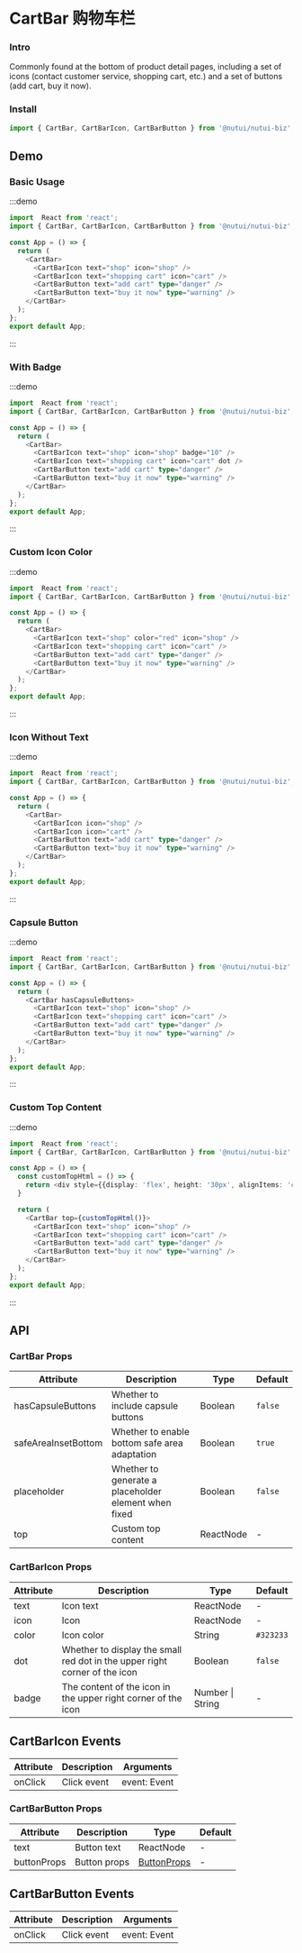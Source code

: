 #  CartBar 购物车栏

### Intro

Commonly found at the bottom of product detail pages, including a set of icons (contact customer service, shopping cart, etc.) and a set of buttons (add cart, buy it now).

### Install

```javascript
import { CartBar, CartBarIcon, CartBarButton } from '@nutui/nutui-biz';
```

## Demo

### Basic Usage

:::demo

```ts
import  React from 'react';
import { CartBar, CartBarIcon, CartBarButton } from '@nutui/nutui-biz';

const App = () => {
  return (
    <CartBar>
      <CartBarIcon text="shop" icon="shop" />
      <CartBarIcon text="shopping cart" icon="cart" />
      <CartBarButton text="add cart" type="danger" />
      <CartBarButton text="buy it now" type="warning" />
    </CartBar>
  );
};
export default App;
```

:::

### With Badge

:::demo

```ts
import  React from 'react';
import { CartBar, CartBarIcon, CartBarButton } from '@nutui/nutui-biz';

const App = () => {
  return (
    <CartBar>
      <CartBarIcon text="shop" icon="shop" badge="10" />
      <CartBarIcon text="shopping cart" icon="cart" dot />
      <CartBarButton text="add cart" type="danger" />
      <CartBarButton text="buy it now" type="warning" />
    </CartBar>
  );
};
export default App;
```

:::

### Custom Icon Color

:::demo

```ts
import  React from 'react';
import { CartBar, CartBarIcon, CartBarButton } from '@nutui/nutui-biz';

const App = () => {
  return (
    <CartBar>
      <CartBarIcon text="shop" color="red" icon="shop" />
      <CartBarIcon text="shopping cart" icon="cart" />
      <CartBarButton text="add cart" type="danger" />
      <CartBarButton text="buy it now" type="warning" />
    </CartBar>
  );
};
export default App;
```

:::

### Icon Without Text

:::demo

```ts
import  React from 'react';
import { CartBar, CartBarIcon, CartBarButton } from '@nutui/nutui-biz';

const App = () => {
  return (
    <CartBar>
      <CartBarIcon icon="shop" />
      <CartBarIcon icon="cart" />
      <CartBarButton text="add cart" type="danger" />
      <CartBarButton text="buy it now" type="warning" />
    </CartBar>
  );
};
export default App;
```

:::

### Capsule Button

:::demo

```ts
import  React from 'react';
import { CartBar, CartBarIcon, CartBarButton } from '@nutui/nutui-biz';

const App = () => {
  return (
    <CartBar hasCapsuleButtons>
      <CartBarIcon text="shop" icon="shop" />
      <CartBarIcon text="shopping cart" icon="cart" />
      <CartBarButton text="add cart" type="danger" />
      <CartBarButton text="buy it now" type="warning" />
    </CartBar>
  );
};
export default App;
```

:::

### Custom Top Content

:::demo

```ts
import  React from 'react';
import { CartBar, CartBarIcon, CartBarButton } from '@nutui/nutui-biz';

const App = () => {
  const customTopHtml = () => {
    return <div style={{display: 'flex', height: '30px', alignItems: 'center', justifyContent: 'center', color: 'red'}}>Custom top content.</div>
  }

  return (
    <CartBar top={customTopHtml()}>
      <CartBarIcon text="shop" icon="shop" />
      <CartBarIcon text="shopping cart" icon="cart" />
      <CartBarButton text="add cart" type="danger" />
      <CartBarButton text="buy it now" type="warning" />
    </CartBar>
  );
};
export default App;
```

:::




## API


### CartBar Props


| Attribute    | Description                                       | Type    | Default    |
|---------|--------------------------------------------|---------|-----------|
| hasCapsuleButtons   | Whether to include capsule buttons                                 | Boolean  | `false`          |
| safeAreaInsetBottom   | Whether to enable bottom safe area adaptation                                 | Boolean  | `true`          |
| placeholder   | Whether to generate a placeholder element when fixed                                 | Boolean  | `false`          |
| top | Custom top content |ReactNode  | -          |


### CartBarIcon Props


| Attribute    | Description                                       | Type    | Default    |
|---------|--------------------------------------------|---------|-----------|
| text   | Icon text                                 | ReactNode  | -         |
| icon   | Icon                                 | ReactNode  | -         |
| color   | Icon color                                 | String  | `#323233`         |
| dot   | Whether to display the small red dot in the upper right corner of the icon                                 | Boolean  | `false`         |
| badge   | The content of the icon in the upper right corner of the icon	                                 | Number \| String  | -         |


## CartBarIcon Events
| Attribute | Description | Arguments |
|----- | ----- | -----  |
| onClick | Click event |  event: Event |



### CartBarButton Props


| Attribute    | Description                                       | Type    | Default    |
|---------|--------------------------------------------|---------|-----------|
| text   | Button text                                 | ReactNode  | -         |
| buttonProps   | Button props                                 | [ButtonProps](https://nutui.jd.com/h5/react/1x/#/zh-CN/component/button)  | -         |


## CartBarButton Events
| Attribute | Description | Arguments |
|----- | ----- | -----  |
| onClick | Click event |  event: Event |